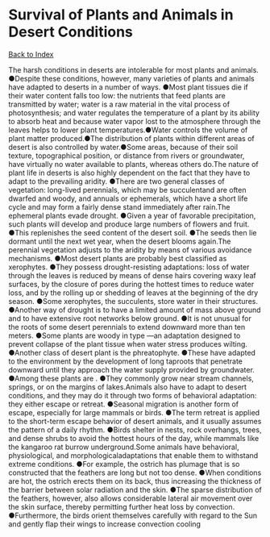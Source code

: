 # Survival of Plants and Animals in Desert Conditions
[Back to Index](https://github.com/windows10010/tpoExtractor/blob/master/README.md)

The harsh conditions in deserts are intolerable for most plants and animals. ●Despite these conditions, however, many varieties of plants and animals have adapted to deserts in a number of ways.
●Most plant tissues die if their water content falls too low: the nutrients that feed plants are transmitted by water; water is a raw material in the vital process of photosynthesis; and water 
regulates the temperature of a plant by its ability to absorb heat and because water vapor lost to the atmosphere through the leaves helps to lower plant temperatures.●Water controls the volume 
of plant matter produced.●The distribution of plants within different areas of desert is also controlled by water.●Some areas, because of their soil texture, topographical position, 
or distance from rivers or groundwater, have virtually no water available to plants, whereas others do.The nature of plant life in deserts is also highly dependent on the fact that they have to adapt to the prevailing aridity. ●There are two general classes of vegetation: long-lived perennials, which may be succulentand are often dwarfed and woody, and annuals or ephemerals, which have a short life cycle and may form a fairly dense stand immediately after rain.The ephemeral plants evade drought. ●Given a year of favorable precipitation, such plants will develop and produce large numbers of flowers and fruit. ●This replenishes the seed content of the desert soil. ●The seeds then lie dormant until the next wet year, when the desert blooms again.The perennial vegetation adjusts to the aridity by means of various avoidance mechanisms. ●Most desert plants are probably best classified as xerophytes. ●They possess drought-resisting adaptations: loss of water through the leaves is reduced by means of dense hairs covering waxy leaf surfaces, by the closure of pores during the hottest times to reduce water loss, and by the rolling up or shedding of leaves at the beginning of the dry season. ●Some xerophytes, the succulents, store water in their structures. ●Another way of drought is to have a limited amount of mass above ground and to have extensive root networks below ground. ●It is not unusual for the roots of some desert perennials to extend downward more than ten meters. ●Some plants are woody in type —an adaptation designed to prevent collapse of the plant tissue when water stress produces wilting. ●Another class of desert plant is the phreatophyte. ●These have adapted to the environment by the development of long taproots that penetrate downward until they approach the water supply provided by groundwater. ●Among these plants are . ●They commonly grow near stream channels, springs, or on the margins of lakes.Animals also have to adapt to desert conditions, and they may do it through two forms of behavioral adaptation: they either escape or retreat. ●Seasonal migration is another form of escape, especially for large mammals or birds. ●The term retreat is applied to the short-term escape behavior of desert animals, and it usually assumes the pattern of a daily rhythm. ●Birds shelter in nests, rock overhangs, trees, and dense shrubs to avoid the hottest hours of the day, while mammals like the kangaroo rat burrow underground.Some animals have behavioral, physiological, and morphologicaladaptations that enable them to withstand extreme conditions. ●For example, the ostrich has plumage that is so constructed that the feathers are long but not too dense. ●When conditions are hot, the ostrich erects them on its back, thus increasing the thickness of the barrier between solar radiation and the skin. ●The sparse distribution of the feathers, however, also allows considerable lateral air movement over the skin surface, thereby permitting further heat loss by convection. ●Furthermore, the birds orient themselves carefully with regard to the Sun and gently flap their wings to increase convection cooling